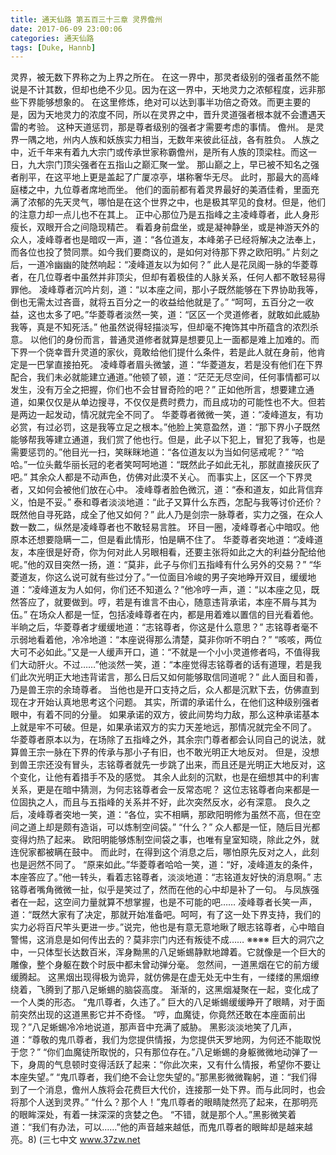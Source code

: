 ```yaml
---
title: 通天仙路 第五百三十三章 灵界儋州
date: 2017-06-09 23:00:06
categories: 通天仙路
tags: [Duke, Hannb]
---
```


灵界，被无数下界称之为上界之所在。
在这一界中，那灵者级别的强者虽然不能说是不计其数，但却也绝不少见。因为在这一界中，天地灵力之浓郁程度，远非那些下界能够想象的。
在这里修炼，绝对可以达到事半功倍之奇效。而更主要的是，因为天地灵力的浓度不同，所以在灵界之中，晋升灵道强者根本就不会遭遇天雷的考验。
这种天道惩罚，那是尊者级别的强者才需要考虑的事情。
儋州。
是灵界一隅之地，州内人族和妖族实力相当，无数年来彼此征战，各有胜负。
人族之中，近千年来有着九大宗门或传承世家称霸儋州，是所有人族的顶梁柱。而这一日，九大宗门顶尖强者在五指山之巅汇聚一堂。
那山巅之上，早已被不知名之强者削平，在这平地上更是盖起了广厦凉亭，堪称奢华无尽。
此时，那最大的高峰庭楼之中，九位尊者席地而坐。
他们的面前都有着灵界最好的美酒佳肴，里面充满了浓郁的先天灵气，哪怕是在这个世界之中，也是极其罕见的食材。但是，他们的注意力却一点儿也不在其上。
正中心那位乃是五指峰之主凌峰尊者，此人身形瘦长，双眼开合之间隐现精芒。
看着身前盘坐，或是凝神静坐，或是神游天外的众人，凌峰尊者也是暗叹一声，道：“各位道友，本峰弟子已经将解决之法奉上，而各位也投了赞同票。如今我们要商议的，是如何对待那下界之欧阳明。”
片刻之后，一道冷幽幽的陡然响起：“凌峰道友以为如何？”
此人是花凤阁一脉的华菱尊者，在几位尊者中虽然并非顶尖，但却有着极佳的人脉关系，任何人都不敢轻易得罪他。
凌峰尊者沉吟片刻，道：“以本座之间，那小子既然能够在下界协助我等，倒也无需太过吝啬，就将五百分之一的收益给他就是了。”
“呵呵，五百分之一收益，这也太多了吧。”华菱尊者淡然一笑，道：“区区一个灵道修者，就敢如此威胁我等，真是不知死活。”
他虽然说得轻描淡写，但却毫不掩饰其中所蕴含的浓烈杀意。
以他们的身份而言，普通灵道修者就算是想要见上一面都是难上加难的。而下界一个侥幸晋升灵道的家伙，竟敢给他们提什么条件，若是此人就在身前，他肯定是一巴掌直接拍死。
凌峰尊者眉头微皱，道：“华菱道友，若是没有他们在下界配合，我们未必就能建立通道。”他顿了顿，道：“茫茫无尽空间，任何事情都可以发生，没有万全之把握，你们也不会甘冒奇险的吧？”
正如他所言，想要建立通道，如果仅仅是从单边搜寻，不仅仅是费时费力，而且成功的可能性也不大。但若是两边一起发动，情况就完全不同了。
华菱尊者微微一笑，道：“凌峰道友，有功必赏，有过必罚，这是我等立足之根本。”他脸上笑意盈然，道：“那下界小子既然能够帮我等建立通道，我们赏了他也行。但是，此子以下犯上，冒犯了我等，也是需要惩罚的。”他目光一扫，笑眯眯地道：“各位道友以为当如何惩戒呢？”
“哈哈。”一位头戴华丽长冠的老者笑呵呵地道：“既然此子如此无礼，那就直接灰灰了吧。”
其余众人都是不动声色，仿佛对此漠不关心。
而事实上，区区一个下界灵者，又如何会被他们放在心中。
凌峰尊者脸色微沉，道：“泰和道友，如此背信弃义，怕是不妥。”
泰和尊者淡淡地道：“此子又算什么东西，怎配与我等讨价还价？既然他自寻死路，成全了他又如何？”
此人乃是剑宗一脉尊者，实力之强，在众人数一数二，纵然是凌峰尊者也不敢轻易言胜。
环目一圈，凌峰尊者心中暗叹。他原本还想要隐瞒一二，但是看此情形，怕是瞒不住了。
华菱尊者突地道：“凌峰道友，本座很是好奇，你为何对此人另眼相看，还要主张将如此之大的利益分配给他呢。”他的双目突然一扬，道：“莫非，此子与你们五指峰有什么另外的交易？”
“华菱道友，你这么说可就有些过分了。”一位面目冷峻的男子突地睁开双目，缓缓地道：“凌峰道友为人如何，你们还不知道么？”他冷哼一声，道：“以本座之见，既然答应了，就要做到。哼，若是有谁言不由心，随意违背承诺，本座不屑与其为伍。”
在场众人都是一怔，包括凌峰尊者在内，都是用着难以置信的目光看着他。
半晌之后，华菱尊者才缓缓地道：“志铭尊者，你这是什么意思？”
志铭尊者毫不示弱地看着他，冷冷地道：“本座说得那么清楚，莫非你听不明白？”
“咳咳，两位大可不必如此。”又是一人缓声开口，道：“不就是一个小小灵道修者吗，不值得我们大动肝火。不过……”他淡然一笑，道：“本座觉得志铭尊者的话有道理，若是我们此次光明正大地违背诺言，那么日后又如何能够取信同道呢？”
此人面目和善，乃是兽王宗的余琦尊者。
当他也是开口支持之后，众人都是沉默下去，仿佛直到现在才开始认真地思考这个问题。
其实，所谓的承诺什么，在他们这种级别强者眼中，有着不同的分量。
如果承诺的双方，彼此间势均力敌，那么这种承诺基本上就是牢不可破。但是，如果承诺双方的实力天差地远，那情况就完全不同了。
华菱尊者原本以为，在场除了五指峰之外，其余宗门尊者都会认同自己的说法，就算兽王宗一脉在下界的传承与那小子有旧，也不敢光明正大地反对。
但是，没想到兽王宗还没有冒头，志铭尊者就先一步跳了出来，而且还是光明正大地反对，这个变化，让他有着措手不及的感觉。
其余人此刻的沉默，也是在细想其中的利害关系，更是在暗中猜测，为何志铭尊者会一反常态呢？
这位志铭尊者向来都是一位固执之人，而且与五指峰的关系并不好，此次突然反水，必有深意。
良久之后，凌峰尊者突地一笑，道：“各位，实不相瞒，那欧阳明修为虽然不高，但在空间之道上却是颇有造诣，可以炼制空间袋。”
“什么？”
众人都是一怔，随后目光都变得灼热了起来。
欧阳明能够炼制空间袋之事，也唯有皇室知晓，除此之外，就连倪家都被瞒在鼓中。
而此时，在得到这个消息之后，哪怕原先反对之人，此刻也是迥然不同了。
“原来如此。”华菱尊者哈哈一笑，道：“好，凌峰道友的条件，本座答应了。”他一转头，看着志铭尊者，淡淡地道：“志铭道友好快的消息啊。”
志铭尊者嘴角微微一扯，似乎是笑过了，然而在他的心中却是补了一句。
与凤族强者在一起，这空间力量就算不想掌握，也是不可能的吧……
凌峰尊者长笑一声，道：“既然大家有了决定，那就开始准备吧。呵呵，有了这一处下界支持，我们的实力必将百尺竿头更进一步。”说完，他也是有意无意地瞅了眼志铭尊者，心中暗自警惕，这消息是如何传出去的？莫非宗门内还有叛徒不成……
※※※※
巨大的洞穴之中，一只体型长达数百米，浑身黝黑的八足蜥蜴静默地蹲着。它就像是一个巨大的雕像，整个身躯在数个时辰中都未曾动弹分毫。
忽然间，一道黑烟在它的前方缓缓腾起。
这黑烟出现得极为诡异，就仿佛是在虚无处无中生有，一缕缕的黑烟缭绕着，飞腾到了那八足蜥蜴的脑袋高度。
渐渐的，这黑烟凝聚在一起，变化成了一个人类的形态。
“鬼爪尊者，久违了。”
巨大的八足蜥蜴缓缓睁开了眼睛，对于面前突然出现的这道黑影它并不奇怪。
“哼，血魔徒，你竟然还敢在本座面前出现？”八足蜥蜴冷冷地说道，那声音中充满了威胁。
黑影淡淡地笑了几声，道：“尊敬的鬼爪尊者，我们为您提供情报，为您提供天罗地网，为何还不能取悦于您？”
“你们血魔徒所取悦的，只有那位存在。”八足蜥蜴的身躯微微地动弹了一下，身周的气息顿时变得活跃了起来：“你此次来，又有什么情报，希望你不要让本座失望。”
“鬼爪尊者，我们绝不会让您失望的。”那黑影微微鞠躬，道：“我们得到了一个消息，儋州人族将会花费巨大代价，连接那一处下界。而与此同时，也会将那个人送到灵界。”
“什么？那个人！”鬼爪尊者的眼睛陡然亮了起来，在那明亮的眼眸深处，有着一抹深深的贪婪之色。
“不错，就是那个人。”黑影微笑着道：“我们有办法，可以……”他的声音越来越低，而鬼爪尊者的眼眸却是越来越亮。8)
(三七中文 www.37zw.net